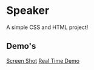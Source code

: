 # Speaker
A simple CSS and HTML project! 

## Demo's 
[Screen Shot](https://imgur.com/a/RetLp2R)
[Real Time Demo](https://vigilant-goodall-6d0a89.netlify.com/)
